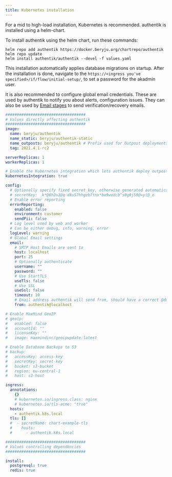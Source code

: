 ```yaml
---
title: Kubernetes installation
---
```


For a mid to high-load installation, Kubernetes is recommended. authentik is installed using a helm-chart.

To install authentik using the helm chart, run these commands:

```
helm repo add authentik https://docker.beryju.org/chartrepo/authentik
helm repo update
helm install authentik/authentik --devel -f values.yaml
```

This installation automatically applies database migrations on startup. After the installation is done, navigate to the `https://<ingress you've specified>/if/flow/initial-setup/`, to set a password for the akadmin user.

It is also recommended to configure global email credentials. These are used by authentik to notify you about alerts, configuration issues. They can also be used by [Email stages](flow/stages/email/index.md) to send verification/recovery emails.

```yaml
###################################
# Values directly affecting authentik
###################################
image:
  name: beryju/authentik
  name_static: beryju/authentik-static
  name_outposts: beryju/authentik # Prefix used for Outpost deployments, Outpost type and version is appended
  tag: 2021.4.1-rc2

serverReplicas: 1
workerReplicas: 1

# Enable the Kubernetes integration which lets authentik deploy outposts into kubernetes
kubernetesIntegration: true

config:
  # Optionally specify fixed secret_key, otherwise generated automatically
  # secretKey: _k*@6h2u2@q-dku57hhgzb7tnx*ba9wodcb^s9g0j59@=y(@_o
  # Enable error reporting
  errorReporting:
    enabled: false
    environment: customer
    sendPii: false
  # Log level used by web and worker
  # Can be either debug, info, warning, error
  logLevel: warning
  # Global Email settings
  email:
    # SMTP Host Emails are sent to
    host: localhost
    port: 25
    # Optionally authenticate
    username: ""
    password: ""
    # Use StartTLS
    useTls: false
    # Use SSL
    useSsl: false
    timeout: 10
    # Email address authentik will send from, should have a correct @domain
    from: authentik@localhost

# Enable MaxMind GeoIP
# geoip:
#   enabled: false
#   accountId: ""
#   licenseKey: ""
#   image: maxmindinc/geoipupdate:latest

# Enable Database Backups to S3
# backup:
#   accessKey: access-key
#   secretKey: secret-key
#   bucket: s3-bucket
#   region: eu-central-1
#   host: s3-host

ingress:
  annotations:
    {}
    # kubernetes.io/ingress.class: nginx
    # kubernetes.io/tls-acme: "true"
  hosts:
    - authentik.k8s.local
  tls: []
  #  - secretName: chart-example-tls
  #    hosts:
  #      - authentik.k8s.local

###################################
# Values controlling dependencies
###################################

install:
  postgresql: true
  redis: true
```
